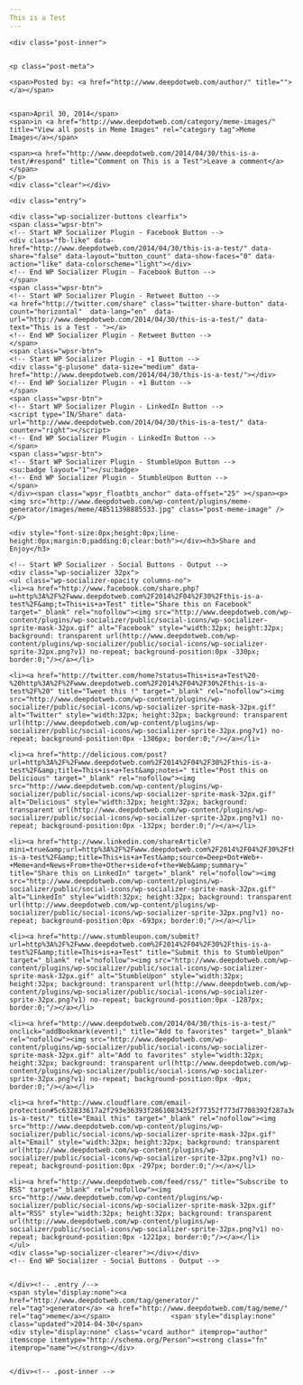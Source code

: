 ```yaml
---
This is a Test
---
```

<article class="post-5173 post type-post status-publish format-standard has-post-thumbnail hentry category-meme-images tag-generator tag-meme post-listing">
    
    <div class="post-inner">
    
    
    <p class="post-meta">
    
    <span>Posted by: <a href="http://www.deepdotweb.com/author/" title=""> </a></span>
    
    
    <span>April 30, 2014</span>
    <span>in <a href="http://www.deepdotweb.com/category/meme-images/" title="View all posts in Meme Images" rel="category tag">Meme Images</a></span>
    
    <span><a href="http://www.deepdotweb.com/2014/04/30/this-is-a-test/#respond" title="Comment on This is a Test">Leave a comment</a></span>
    </p>
    <div class="clear"></div>
    
    <div class="entry">
    
    <div class="wp-socializer-buttons clearfix">
    <span class="wpsr-btn">
    <!-- Start WP Socializer Plugin - Facebook Button -->
    <div class="fb-like" data-href="http://www.deepdotweb.com/2014/04/30/this-is-a-test/" data-share="false" data-layout="button_count" data-show-faces="0" data-action="like" data-colorscheme="light"></div>
    <!-- End WP Socializer Plugin - Facebook Button -->
    </span>
    <span class="wpsr-btn">
    <!-- Start WP Socializer Plugin - Retweet Button -->
    <a href="http://twitter.com/share" class="twitter-share-button" data-count="horizontal"  data-lang="en"  data-url="http://www.deepdotweb.com/2014/04/30/this-is-a-test/" data-text="This is a Test - "></a>
    <!-- End WP Socializer Plugin - Retweet Button -->
    </span>
    <span class="wpsr-btn">
    <!-- Start WP Socializer Plugin - +1 Button -->
    <div class="g-plusone" data-size="medium" data-href="http://www.deepdotweb.com/2014/04/30/this-is-a-test/"></div>
    <!-- End WP Socializer Plugin - +1 Button -->
    </span>
    <span class="wpsr-btn">
    <!-- Start WP Socializer Plugin - LinkedIn Button -->
    <script type="IN/Share" data-url="http://www.deepdotweb.com/2014/04/30/this-is-a-test/" data-counter="right"></script>
    <!-- End WP Socializer Plugin - LinkedIn Button -->
    </span>
    <span class="wpsr-btn">
    <!-- Start WP Socializer Plugin - StumbleUpon Button -->
    <su:badge layout="1"></su:badge>
    <!-- End WP Socializer Plugin - StumbleUpon Button -->
    </span>
    </div><span class="wpsr_floatbts_anchor" data-offset="25" ></span><p><img src="http://www.deepdotweb.com/wp-content/plugins/meme-generator/images/meme/48511398885533.jpg" class="post-meme-image" /></p>
    
    <div style="font-size:0px;height:0px;line-height:0px;margin:0;padding:0;clear:both"></div><h3>Share and Enjoy</h3>
    
    <!-- Start WP Socializer - Social Buttons - Output -->
    <div class="wp-socializer 32px">
    <ul class="wp-socializer-opacity columns-no">
    <li><a href="http://www.facebook.com/share.php?u=http%3A%2F%2Fwww.deepdotweb.com%2F2014%2F04%2F30%2Fthis-is-a-test%2F&amp;t=This+is+a+Test" title="Share this on Facebook" target="_blank" rel="nofollow"><img src="http://www.deepdotweb.com/wp-content/plugins/wp-socializer/public/social-icons/wp-socializer-sprite-mask-32px.gif" alt="Facebook" style="width:32px; height:32px; background: transparent url(http://www.deepdotweb.com/wp-content/plugins/wp-socializer/public/social-icons/wp-socializer-sprite-32px.png?v1) no-repeat; background-position:0px -330px; border:0;"/></a></li>
    
    <li><a href="http://twitter.com/home?status=This+is+a+Test%20-%20http%3A%2F%2Fwww.deepdotweb.com%2F2014%2F04%2F30%2Fthis-is-a-test%2F%20" title="Tweet this !" target="_blank" rel="nofollow"><img src="http://www.deepdotweb.com/wp-content/plugins/wp-socializer/public/social-icons/wp-socializer-sprite-mask-32px.gif" alt="Twitter" style="width:32px; height:32px; background: transparent url(http://www.deepdotweb.com/wp-content/plugins/wp-socializer/public/social-icons/wp-socializer-sprite-32px.png?v1) no-repeat; background-position:0px -1386px; border:0;"/></a></li>
    
    <li><a href="http://delicious.com/post?url=http%3A%2F%2Fwww.deepdotweb.com%2F2014%2F04%2F30%2Fthis-is-a-test%2F&amp;title=This+is+a+Test&amp;notes=" title="Post this on Delicious" target="_blank" rel="nofollow"><img src="http://www.deepdotweb.com/wp-content/plugins/wp-socializer/public/social-icons/wp-socializer-sprite-mask-32px.gif" alt="Delicious" style="width:32px; height:32px; background: transparent url(http://www.deepdotweb.com/wp-content/plugins/wp-socializer/public/social-icons/wp-socializer-sprite-32px.png?v1) no-repeat; background-position:0px -132px; border:0;"/></a></li>
    
    <li><a href="http://www.linkedin.com/shareArticle?mini=true&amp;url=http%3A%2F%2Fwww.deepdotweb.com%2F2014%2F04%2F30%2Fthis-is-a-test%2F&amp;title=This+is+a+Test&amp;source=Deep+Dot+Web+-+Meme+and+News+From+the+Other+side+of+the+Web&amp;summary=" title="Share this on LinkedIn" target="_blank" rel="nofollow"><img src="http://www.deepdotweb.com/wp-content/plugins/wp-socializer/public/social-icons/wp-socializer-sprite-mask-32px.gif" alt="LinkedIn" style="width:32px; height:32px; background: transparent url(http://www.deepdotweb.com/wp-content/plugins/wp-socializer/public/social-icons/wp-socializer-sprite-32px.png?v1) no-repeat; background-position:0px -693px; border:0;"/></a></li>
    
    <li><a href="http://www.stumbleupon.com/submit?url=http%3A%2F%2Fwww.deepdotweb.com%2F2014%2F04%2F30%2Fthis-is-a-test%2F&amp;title=This+is+a+Test" title="Submit this to StumbleUpon" target="_blank" rel="nofollow"><img src="http://www.deepdotweb.com/wp-content/plugins/wp-socializer/public/social-icons/wp-socializer-sprite-mask-32px.gif" alt="StumbleUpon" style="width:32px; height:32px; background: transparent url(http://www.deepdotweb.com/wp-content/plugins/wp-socializer/public/social-icons/wp-socializer-sprite-32px.png?v1) no-repeat; background-position:0px -1287px; border:0;"/></a></li>
    
    <li><a href="http://www.deepdotweb.com/2014/04/30/this-is-a-test/" onclick="addBookmark(event);" title="Add to favorites" target="_blank" rel="nofollow"><img src="http://www.deepdotweb.com/wp-content/plugins/wp-socializer/public/social-icons/wp-socializer-sprite-mask-32px.gif" alt="Add to favorites" style="width:32px; height:32px; background: transparent url(http://www.deepdotweb.com/wp-content/plugins/wp-socializer/public/social-icons/wp-socializer-sprite-32px.png?v1) no-repeat; background-position:0px -0px; border:0;"/></a></li>
    
    <li><a href="http://www.cloudflare.com/email-protection#5c632833617a2f293e36393f28610834352f77352f773d7708392f287a3e33382561796e6c71796e6c3428282c6673732b2b2b723839392c3833282b393e723f3331X/2014/04/30/this-is-a-test/" title="Email this" target="_blank" rel="nofollow"><img src="http://www.deepdotweb.com/wp-content/plugins/wp-socializer/public/social-icons/wp-socializer-sprite-mask-32px.gif" alt="Email" style="width:32px; height:32px; background: transparent url(http://www.deepdotweb.com/wp-content/plugins/wp-socializer/public/social-icons/wp-socializer-sprite-32px.png?v1) no-repeat; background-position:0px -297px; border:0;"/></a></li>
    
    <li><a href="http://www.deepdotweb.com/feed/rss/" title="Subscribe to RSS" target="_blank" rel="nofollow"><img src="http://www.deepdotweb.com/wp-content/plugins/wp-socializer/public/social-icons/wp-socializer-sprite-mask-32px.gif" alt="RSS" style="width:32px; height:32px; background: transparent url(http://www.deepdotweb.com/wp-content/plugins/wp-socializer/public/social-icons/wp-socializer-sprite-32px.png?v1) no-repeat; background-position:0px -1221px; border:0;"/></a></li>
    </ul>
    <div class="wp-socializer-clearer"></div></div>
    <!-- End WP Socializer - Social Buttons - Output -->
    
    
    </div><!-- .entry /-->
    <span style="display:none"><a href="http://www.deepdotweb.com/tag/generator/" rel="tag">generator</a> <a href="http://www.deepdotweb.com/tag/meme/" rel="tag">meme</a></span>				<span style="display:none" class="updated">2014-04-30</span>
    <div style="display:none" class="vcard author" itemprop="author" itemscope itemtype="http://schema.org/Person"><strong class="fn" itemprop="name"></strong></div>
    
    
    </div><!-- .post-inner -->
</article><!-- .post-listing -->

